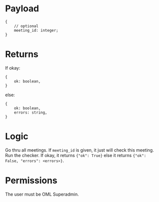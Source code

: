 # Payload
```
{
    // optional
    meeting_id: integer;
}
```

# Returns
If okay:
```
{
    ok: boolean,
}
```
else:
```
{
    ok: boolean,
    errors: string,
}
```

# Logic
Go thru all meetings. If `meeting_id` is given, it just will check this meeting. Run the checker.
If okay, it returns `{"ok": True}` else it returns `{"ok": False, "errors": <errors>}`.

# Permissions
The user must be OML Superadmin. 